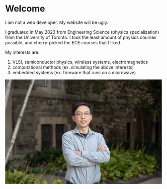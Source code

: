 # Welcome
I am not a web developer. My website will be ugly. 

I graduated in May 2023 from Engineering Science (physics specialization) from the University of Toronto. I took the least amount of physics courses possible, and cherry-picked the ECE courses that I liked.

My interests are:
1. VLSI, semiconductor physics, wireless systems, electromagnetics
2. computational methods (ex. simulating the above interests)
3. embedded systems (ex. firmware that runs on a microwave)

![a professional photo](images/liyongda.jpg)